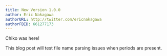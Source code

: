```yaml
---
title: New Version 1.0.0
author: Eric Nakagawa
authorURL: http://twitter.com/ericnakagawa
authorFBID: 661277173
---
```


Chiko was here!

This blog post will test file name parsing issues when periods are present.
